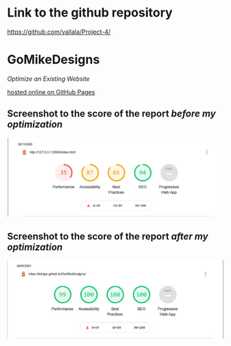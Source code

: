 
# Link to the github repository
https://github.com/yallala/Project-4/

# GoMikeDesigns
*Optimize an Existing Website*

[hosted online on GitHub Pages](https://isfiaya.github.io/GoMikeDesigns/)

## Screenshot to the score of the report *before my optimization*

![report](/img/before-my-optimization.JPG)

## Screenshot to the score of the report *after my optimization*
![report](/img/after-my-optimization.JPG)

